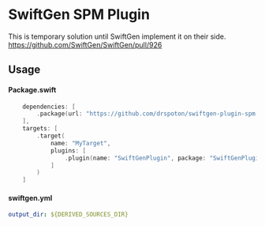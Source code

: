 # SwiftGen SPM Plugin

This is temporary solution until SwiftGen implement it on their side.
https://github.com/SwiftGen/SwiftGen/pull/926

## Usage

#### Package.swift
```swift
    dependencies: [
        .package(url: "https://github.com/drspoton/swiftgen-plugin-spm.git", .branch("main")),
    ],
    targets: [
        .target(
            name: "MyTarget",
            plugins: [
                .plugin(name: "SwiftGenPlugin", package: "SwiftGenPlugin")
            ]
        )
    ]
```

#### swiftgen.yml
```yml
output_dir: ${DERIVED_SOURCES_DIR}
```

